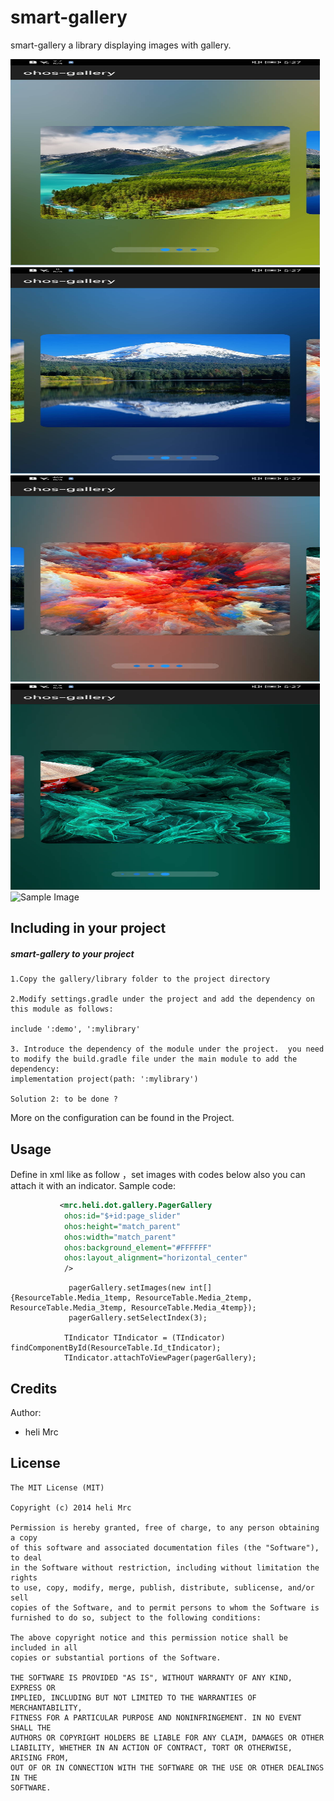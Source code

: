smart-gallery
=========================
smart-gallery a library  displaying images with gallery.

<img src="screenshot/Screenshot_1.jpg"  height="330" width="495"><img src="screenshot/Screenshot_2.jpg"  height="330" width="495">
<img src="screenshot/Screenshot_3.jpg"  height="330" width="495"><img src="screenshot/Screenshot_4.jpg"  height="330" width="495">
![Sample Image](screenshot/SVID_20210615_172455_1.gif)
## Including in your project

##### smart-gallery to your project

    1.Copy the gallery/library folder to the project directory

    2.Modify settings.gradle under the project and add the dependency on this module as follows:

    include ':demo', ':mylibrary'

    3. Introduce the dependency of the module under the project.  you need to modify the build.gradle file under the main module to add the dependency:
    implementation project(path: ':mylibrary')

    Solution 2: to be done ?

More on the  configuration can be found in the Project.

Usage
-----
Define in xml like as follow  ，set images with codes below also you can attach it with an indicator.
Sample code:
```xml
           <mrc.heli.dot.gallery.PagerGallery
            ohos:id="$+id:page_slider"
            ohos:height="match_parent"
            ohos:width="match_parent"
            ohos:background_element="#FFFFFF"
            ohos:layout_alignment="horizontal_center"
            />
```


```
             pagerGallery.setImages(new int[]{ResourceTable.Media_1temp, ResourceTable.Media_2temp, ResourceTable.Media_3temp, ResourceTable.Media_4temp});
             pagerGallery.setSelectIndex(3);

            TIndicator TIndicator = (TIndicator) findComponentById(ResourceTable.Id_tIndicator);
            TIndicator.attachToViewPager(pagerGallery);
```

Credits
-------
Author:
* heli Mrc


License
-------
    The MIT License (MIT)

    Copyright (c) 2014 heli Mrc

    Permission is hereby granted, free of charge, to any person obtaining a copy
    of this software and associated documentation files (the "Software"), to deal
    in the Software without restriction, including without limitation the rights
    to use, copy, modify, merge, publish, distribute, sublicense, and/or sell
    copies of the Software, and to permit persons to whom the Software is
    furnished to do so, subject to the following conditions:

    The above copyright notice and this permission notice shall be included in all
    copies or substantial portions of the Software.

    THE SOFTWARE IS PROVIDED "AS IS", WITHOUT WARRANTY OF ANY KIND, EXPRESS OR
    IMPLIED, INCLUDING BUT NOT LIMITED TO THE WARRANTIES OF MERCHANTABILITY,
    FITNESS FOR A PARTICULAR PURPOSE AND NONINFRINGEMENT. IN NO EVENT SHALL THE
    AUTHORS OR COPYRIGHT HOLDERS BE LIABLE FOR ANY CLAIM, DAMAGES OR OTHER
    LIABILITY, WHETHER IN AN ACTION OF CONTRACT, TORT OR OTHERWISE, ARISING FROM,
    OUT OF OR IN CONNECTION WITH THE SOFTWARE OR THE USE OR OTHER DEALINGS IN THE
    SOFTWARE.

